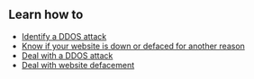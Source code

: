 ## Learn how to

- [Identify a DDOS attack](en/topics/practice-1-emergencies/5-ddos/3-1-learn.md)
- [Know if your website is down or defaced for another reason](en/topics/practice-1-emergencies/5-ddos/3-2-learn.md)
- [Deal with a DDOS attack](en/topics/practice-1-emergencies/5-ddos/3-4-learn.md)
- [Deal with website defacement](en/topics/practice-1-emergencies/5-ddos/3-5-learn.md)

